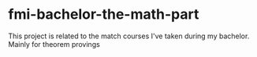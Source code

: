 # fmi-bachelor-the-math-part
This project is related to the match courses I've taken during my bachelor. Mainly for theorem provings
